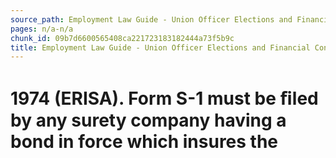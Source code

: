 ```yaml
---
source_path: Employment Law Guide - Union Officer Elections and Financial Controls.md
pages: n/a-n/a
chunk_id: 09b7d6600565408ca221723183182444a73f5b9c
title: Employment Law Guide - Union Officer Elections and Financial Controls
---
```

# 1974 (ERISA). Form S-1 must be ﬁled by any surety company having a bond in force which insures the
